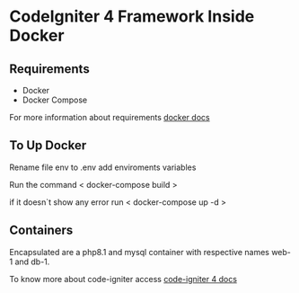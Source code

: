# CodeIgniter 4 Framework Inside Docker

## Requirements

- Docker
- Docker Compose

For more information about requirements [docker docs]( https://docs.docker.com/compose/install/ )

## To Up Docker

Rename file env to .env 
add enviroments variables

Run the command < docker-compose build >

if it doesn`t show any error run  < docker-compose up -d >

## Containers

Encapsulated are a php8.1 and mysql container with respective names web-1 and db-1.

To know more about code-igniter access [code-igniter 4 docs](https://codeigniter.com/user_guide/index.html)